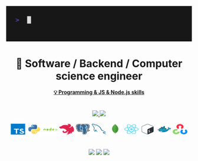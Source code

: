 <img src="demo.gif">
<div align="center">
   <h1>👷 Software / Backend / Computer science engineer</h1>   
<a href="https://github.com/Mariama4/Mariama4/blob/main/SKILLS.md"><strong>💡 Programming & JS & Node.js skills</strong></a> 

</div>

#

<div align="center">
   <a href="https://github.com/mariama4">
   <img height="180em" src="https://github-readme-stats-git-master-mariama4.vercel.app/api?username=mariama4&show_icons=true&theme=dracula&include_all_commits=true&count_private=true"/>
   <img height="180em" src="https://github-readme-stats-git-master-mariama4.vercel.app/api/top-langs/?username=mariama4&layout=compact&langs_count=8&theme=dracula&exclude_repo=SIBSIU-schedule-telegram-bot,parser-edu-schedule-SIBSIU-SPO-ISP18"/>
   </a>
</div>
<div style="display: inline_block" align="center"><br>
   <img align="center" height="30" width="40" src="https://raw.githubusercontent.com/devicons/devicon/master/icons/typescript/typescript-original.svg" />
   <img align="center" height="30" width="40" src="https://raw.githubusercontent.com/devicons/devicon/master/icons/python/python-original.svg" />
   <img align="center" height="30" width="40" src="https://raw.githubusercontent.com/devicons/devicon/master/icons/nodejs/nodejs-plain-wordmark.svg" />
   <img align="center" height="30" width="40" src="https://github.com/devicons/devicon/raw/master/icons/nestjs/nestjs-plain.svg" />
   <img align="center" height="30" width="40" src="https://github.com/devicons/devicon/raw/master/icons/postgresql/postgresql-original.svg" />
   <img align="center" height="30" width="40" src="https://github.com/devicons/devicon/raw/master/icons/mysql/mysql-original.svg" />
   <img align="center" height="30" width="40" src="https://github.com/devicons/devicon/raw/master/icons/mongodb/mongodb-original.svg" />
   <img align="center" height="30" width="40" src="https://github.com/devicons/devicon/raw/master/icons/react/react-original.svg" />
   <img align="center" height="30" width="40" src="https://github.com/devicons/devicon/raw/master/icons/bash/bash-original.svg" />
   <img align="center" height="30" width="40" src="https://github.com/devicons/devicon/raw/master/icons/docker/docker-original.svg" />
  <img align="center" height="30" width="40" src="https://github.com/devicons/devicon/raw/master/icons/opencv/opencv-original.svg" />
</div>

#

<div align="center"> 
   <a href = "mailto:taskabulov.dev@gmail.com" target="_blank"><img src="https://img.shields.io/badge/-Gmail-%23333?style=for-the-badge&logo=gmail&logoColor=white"></a>
   <a href="https://t.me/gtaskabulov_dev" target="_blank"><img src="https://img.shields.io/badge/-Telegram-%23333?style=for-the-badge&logo=telegram&logoColor=white" /></a>
   <a href="https://vk.com/mariama4n" target="_blank"><img src="https://img.shields.io/badge/-Vkontakte-%23333?style=for-the-badge&logo=Vk" /></a>
</div>
